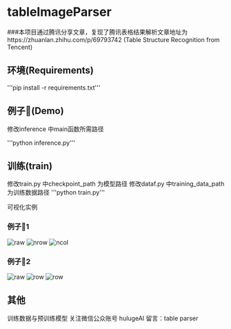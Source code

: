 # tableImageParser

###本项目通过腾讯分享文章，复现了腾讯表格结果解析文章地址为https://zhuanlan.zhihu.com/p/69793742   (Table Structure Recognition from Tencent)

## 环境(Requirements)
'''pip install -r requirements.txt'''

## 例子🌰(Demo)
修改inference 中main函数所需路径

'''python inference.py'''

## 训练(train)
修改train.py 中checkpoint_path 为模型路径
修改dataf.py 中training_data_path 为训练数据路径
'''python train.py'''

可视化实例
### 例子🌰1
![raw](https://github.com/tommyMessi/tableImageParser_tx/blob/master/tx_infer_data/vanke_2016_1241_nb_3.jpg)
![nrow](https://github.com/tommyMessi/tableImageParser_tx/blob/master/tx_infer_data/nrow/vanke_2016_1241_nb_3.jpg)
![ncol](https://github.com/tommyMessi/tableImageParser_tx/blob/master/tx_infer_data/ncol/vanke_2016_1241_nb_3.jpg)
### 例子🌰2
![raw](https://github.com/tommyMessi/tableImageParser_tx/blob/master/tx_infer_data/1.jpg)
![row](https://github.com/tommyMessi/tableImageParser_tx/blob/master/tx_infer_data/row/1.jpg)
![row](https://github.com/tommyMessi/tableImageParser_tx/tree/master/tx_infer_data/col)

## 其他
训练数据与预训练模型 关注微信公众账号 hulugeAI 留言：table parser



